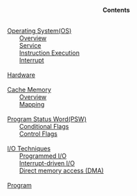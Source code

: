 <p align="center">
  <b>Contents</b>
</p>
<p>
  <br /><a href="Operating-System.md">Operating System(OS)</a><br />
  &emsp;&emsp;<a href="Operating-System.md#overview">Overview</a><br />
  &emsp;&emsp;<a href="Operating-System.md#service">Service</a><br />
  &emsp;&emsp;<a href="Operating-System.md#instruction-execution">Instruction Execution</a><br />
  &emsp;&emsp;<a href="Operating-System.md#interrupt">Interrupt</a><br />
  <br /><a href="Hardware.md">Hardware</a><br />
  <br /><a href="Cache-Memory.md">Cache Memory</a><br />
  &emsp;&emsp;<a href="Cache-Memory.md#overview">Overview</a><br />
  &emsp;&emsp;<a href="Cache-Memory.md#mapping">Mapping</a><br />
  <br /><a href="Program-Status-Word.md">Program Status Word(PSW)</a><br />
  &emsp;&emsp;<a href="Program-Status-Word.md#conditional-flags">Conditional Flags</a><br />
  &emsp;&emsp;<a href="Program-Status-Word.md#control-flags">Control Flags</a><br />
  <br /><a href="IO-Techniques.md">I/O Techniques</a><br />
  &emsp;&emsp;<a href="IO-Techniques.md#programmed-io">Programmed I/O</a><br />
  &emsp;&emsp;<a href="IO-Techniques.md#interrupt-driven-io">Interrupt-driven I/O</a><br />
  &emsp;&emsp;<a href="IO-Techniques.md#direct-memory-access">Direct memory access (DMA)</a><br />
  <br /><a href="Program.md">Program</a>
</p>
